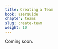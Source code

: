 ```yaml
---
title: Creating a Team
book: userguide
chapter: teams
slug: create-team
weight: 10
---
```

Coming soon.
